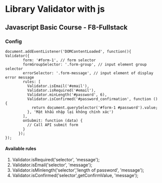 # Library Validator with js 
## Javascript Basic Course - F8-Fullstack 

### Config
```
document.addEventListener('DOMContentLoaded', function(){
Validator({
        form: '#form-1', // form selector
        formGroupSelector: '.form-group', // input element group selector
        errorSelector: '.form-message', // input element of display error message
        rules: [
          Validator.isEmail('#email'),
          Validator.isRequired('#email'),
          Validator.minLength('#password', 6),
          Validator.isConfirmed('#password_confirmation', function () {
            return document.querySelector('#form-1 #password').value;
          }, 'Mật khẩu nhập lại không chính xác')
        ],
        onSubmit: function (data) {
          // Call API submit form
        }
      });
});
```
#### Available rules
1. Validator.isRequired('selector', 'message');
2. Validator.isEmail('selector', 'message');
3. Validator.isMinlength('selector','length of password', 'message');
4. Validator.isConfirmed('selector',getConfirmValue, 'message');